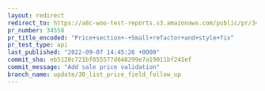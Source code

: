 ```yaml
---
layout: redirect
redirect_to: https://a8c-woo-test-reports.s3.amazonaws.com/public/pr/34558/api/index.html
pr_number: 34558
pr_title_encoded: "Price+section+-+Small+refactor+and+style+fix"
pr_test_type: api
last_published: "2022-09-07 14:45:26 +0000"
commit_sha: eb5120c721bf855577d848299e7a19011bf241ef
commit_message: "Add sale price validation"
branch_name: update/30_list_price_field_follow_up
---
```

